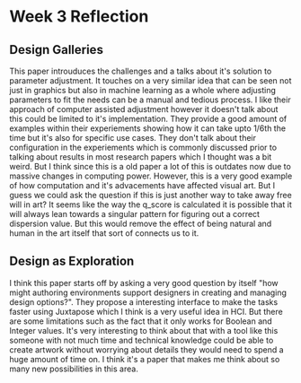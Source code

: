 # Week 3 Reflection

## Design Galleries

This paper introuduces the challenges and a talks about it's solution to parameter adjustment. It touches on a very similar idea that can be seen not just in graphics but also in machine learning as a whole where adjusting parameters to fit the needs can be a manual and tedious process. I like their approach of computer assisted adjustment however it doesn't talk about this could be limited to it's implementation. They provide a good amount of examples within their experiements showing how it can take upto 1/6th the time but it's also for specific use cases. They don't talk about their configuration in the experiements which is commonly discussed prior to talking about results in most research papers which I thought was a bit weird. But I think since this is a old paper a lot of this is outdates now due to massive changes in computing power. However, this is a very good example of how computation and it's advacements have affected visual art. But I guess we could ask the question if this is just another way to take away free will in art? It seems like the way the q_score is calculated it is possible that it will always lean towards a singular pattern for figuring out a correct dispersion value. But this would remove the effect of being natural and human in the art itself that sort of connects us to it. 


## Design as Exploration

I think this paper starts off by asking a very good question by itself "how might authoring environments support designers in creating and managing design options?". They propose a interesting interface to make the tasks faster using Juxtapose which I think is a very useful idea in HCI. But there are some limitations such as the fact that it only works for Boolean and Integer values. It's very interesting to think about that with a tool like this someone with not much time and technical knowledge could be able to create artwork without worrying about details they would need to spend a huge amount of time on. I think it's a paper that makes me think about so many new possibilities in this area.
